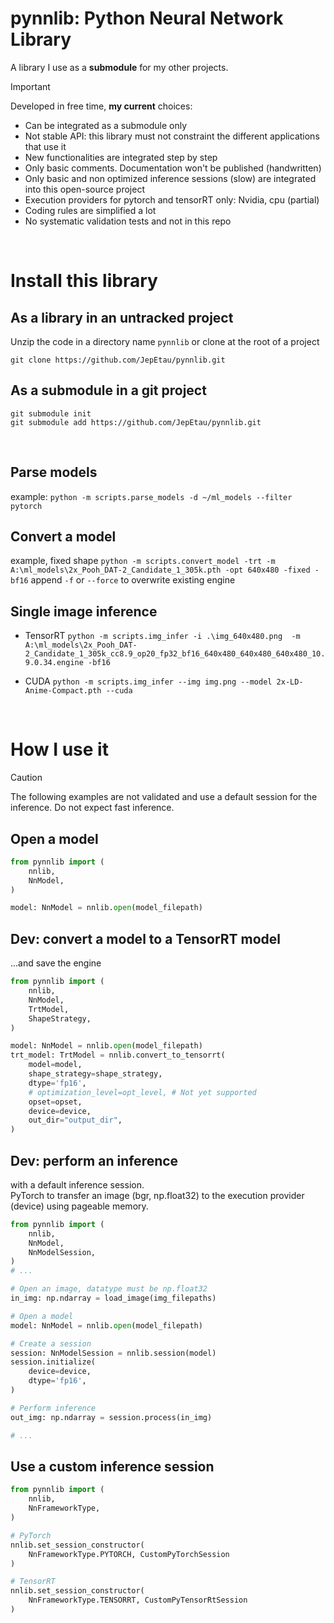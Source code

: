 # pynnlib: Python Neural Network Library

A library I use as a **submodule** for my other projects.


> [!IMPORTANT]
> Developed in free time, **my current** choices:
> - Can be integrated as a submodule only
> - Not stable API: this library must not constraint the different applications that use it
> - New functionalities are integrated step by step
> - Only basic comments. Documentation won't be published (handwritten)
> - Only basic and non optimized inference sessions (slow) are integrated into this open-source project
> - Execution providers for pytorch and tensorRT only: Nvidia, cpu (partial)
> - Coding rules are simplified a lot
> - No systematic validation tests and not in this repo

<br/>

# Install this library

## As a library in an untracked project
Unzip the code in a directory name `pynnlib`
or clone at the root of a project
```
git clone https://github.com/JepEtau/pynnlib.git
```
## As a submodule in a git project
```
git submodule init
git submodule add https://github.com/JepEtau/pynnlib.git
```

<br/>

## Parse models
example:
`python -m scripts.parse_models -d ~/ml_models --filter pytorch`


## Convert a model
example, fixed shape
`python -m scripts.convert_model -trt -m A:\ml_models\2x_Pooh_DAT-2_Candidate_1_305k.pth -opt 640x480 -fixed -bf16`
append `-f` or `--force` to overwrite existing engine

## Single image inference
- TensorRT
`python -m scripts.img_infer -i .\img_640x480.png  -m  A:\ml_models\2x_Pooh_DAT-2_Candidate_1_305k_cc8.9_op20_fp32_bf16_640x480_640x480_640x480_10.9.0.34.engine -bf16`


- CUDA
`python -m scripts.img_infer --img img.png --model 2x-LD-Anime-Compact.pth --cuda`


<br/>

# How I use it
> [!CAUTION]
> The following examples are not validated and use a default session for the inference. Do not expect fast inference.


## Open a model

```python
from pynnlib import (
    nnlib,
    NnModel,
)

model: NnModel = nnlib.open(model_filepath)
```

## Dev: convert a model to a TensorRT model
...and save the engine

```python
from pynnlib import (
    nnlib,
    NnModel,
    TrtModel,
    ShapeStrategy,
)

model: NnModel = nnlib.open(model_filepath)
trt_model: TrtModel = nnlib.convert_to_tensorrt(
    model=model,
    shape_strategy=shape_strategy,
    dtype='fp16',
    # optimization_level=opt_level, # Not yet supported
    opset=opset,
    device=device,
    out_dir="output_dir",
)
```

## Dev: perform an inference
with a default inference session.<br/>
PyTorch to transfer an image (bgr, np.float32) to the execution provider (device) using pageable memory.


```python
from pynnlib import (
    nnlib,
    NnModel,
    NnModelSession,
)
# ...

# Open an image, datatype must be np.float32
in_img: np.ndarray = load_image(img_filepaths)

# Open a model
model: NnModel = nnlib.open(model_filepath)

# Create a session
session: NnModelSession = nnlib.session(model)
session.initialize(
    device=device,
    dtype='fp16',
)

# Perform inference
out_img: np.ndarray = session.process(in_img)

# ...

```

## Use a custom inference session

```python
from pynnlib import (
    nnlib,
    NnFrameworkType,
)

# PyTorch
nnlib.set_session_constructor(
    NnFrameworkType.PYTORCH, CustomPyTorchSession
)

# TensorRT
nnlib.set_session_constructor(
    NnFrameworkType.TENSORRT, CustomPyTensorRtSession
)

```

